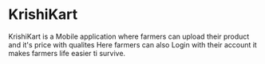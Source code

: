 # KrishiKart
KrishiKart is a Mobile application where farmers can upload their product and it's price with qualites
Here farmers can also Login with their account
it makes farmers life easier ti survive.
